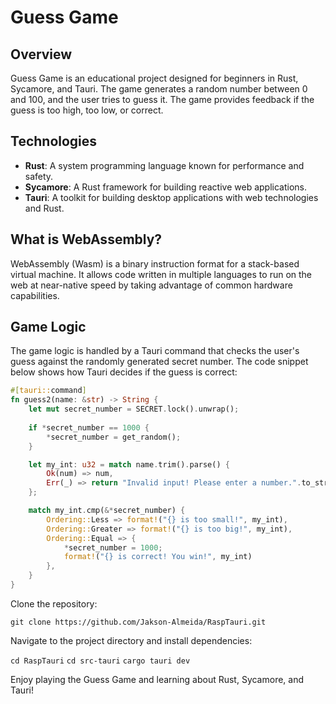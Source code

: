 # Guess Game

## Overview
Guess Game is an educational project designed for beginners in Rust, Sycamore, and Tauri. The game generates a random number between 0 and 100, and the user tries to guess it. The game provides feedback if the guess is too high, too low, or correct.

## Technologies
- **Rust**: A system programming language known for performance and safety.
- **Sycamore**: A Rust framework for building reactive web applications.
- **Tauri**: A toolkit for building desktop applications with web technologies and Rust.

## What is WebAssembly?
WebAssembly (Wasm) is a binary instruction format for a stack-based virtual machine. It allows code written in multiple languages to run on the web at near-native speed by taking advantage of common hardware capabilities.

## Game Logic
The game logic is handled by a Tauri command that checks the user's guess against the randomly generated secret number. The code snippet below shows how Tauri decides if the guess is correct:

```rust
#[tauri::command]
fn guess2(name: &str) -> String {
    let mut secret_number = SECRET.lock().unwrap();
    
    if *secret_number == 1000 {
        *secret_number = get_random();
    }

    let my_int: u32 = match name.trim().parse() {
        Ok(num) => num,
        Err(_) => return "Invalid input! Please enter a number.".to_string(),
    };

    match my_int.cmp(&*secret_number) {
        Ordering::Less => format!("{} is too small!", my_int),
        Ordering::Greater => format!("{} is too big!", my_int),
        Ordering::Equal => {
            *secret_number = 1000;
            format!("{} is correct! You win!", my_int)
        },
    }
}
```

Clone the repository:

`git clone https://github.com/Jakson-Almeida/RaspTauri.git`

Navigate to the project directory and install dependencies:

`cd RaspTauri`
`cd src-tauri`
`cargo tauri dev`

Enjoy playing the Guess Game and learning about Rust, Sycamore, and Tauri!
